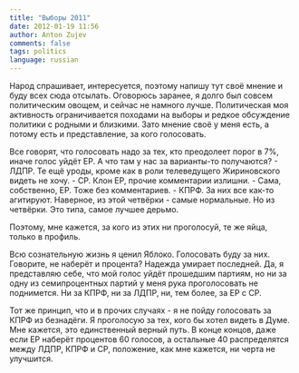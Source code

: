 ```yaml
---
title: "Выборы 2011"
date: 2012-01-19 11:56
author: Anton Zujev
comments: false
tags: politics
language: russian
---
```


Народ спрашивает, интересуется, поэтому напишу тут своё мнение и буду всех сюда отсылать. Оговорюсь заранее, я долго был совсем политическим овощем, и сейчас не намного лучше. Политическая моя активность ограничивается походами на выборы и редкое обсуждение политики с родными и близкими. Зато мнение своё у меня есть, а потому есть и представление, за кого голосовать.

Все говорят, что голосовать надо за тех, кто преодолеет порог в 7%, иначе голос уйдёт ЕР. А что там у нас за варианты-то получаются? - ЛДПР. Те ещё уроды, кроме как в роли телеведущего Жириновского видеть не хочу. - СР. Клон ЕР, прочие комментарии излишни. - Сама, собственно, ЕР. Тоже без комментариев. - КПРФ. За них все как-то агитируют. Наверное, из этой четвёрки - самые нормальные. Но из четвёрки. Это типа, самое лучшее дерьмо.

Поэтому, мне кажется, за кого из этих ни проголосуй, те же яйца, только в профиль.

Всю сознательную жизнь я ценил Яблоко. Голосовать буду за них. Говорите, не наберёт и процента? Надежда умирает последней. Да, я представляю себе, что мой голос уйдёт прошедшим партиям, но ни за одну из семипроцентных партий у меня рука проголосовать не поднимется. Ни за КПРФ, ни за ЛДПР, ни, тем более, за ЕР с СР.

Тот же принцип, что и в прочих случаях - я не пойду голосовать за КПРФ из безнадёги. Я проголосую за тех, кого бы хотел видеть в Думе. Мне кажется, это единственный верный путь. В конце концов, даже если ЕР наберёт процентов 60 голосов, а остальные 40 распределятся между ЛДПР, КПРФ и СР, положение, как мне кажется, ни черта не улучшится.